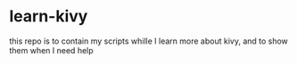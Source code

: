 # learn-kivy
this repo is to contain my scripts whille I learn more about kivy, and to show them when I need help
